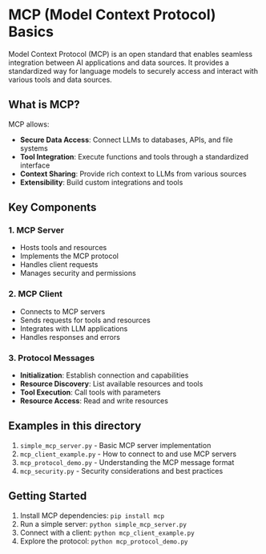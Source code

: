 # MCP (Model Context Protocol) Basics

Model Context Protocol (MCP) is an open standard that enables seamless integration between AI applications and data sources. It provides a standardized way for language models to securely access and interact with various tools and data sources.

## What is MCP?

MCP allows:
- **Secure Data Access**: Connect LLMs to databases, APIs, and file systems
- **Tool Integration**: Execute functions and tools through a standardized interface
- **Context Sharing**: Provide rich context to LLMs from various sources
- **Extensibility**: Build custom integrations and tools

## Key Components

### 1. MCP Server
- Hosts tools and resources
- Implements the MCP protocol
- Handles client requests
- Manages security and permissions

### 2. MCP Client
- Connects to MCP servers
- Sends requests for tools and resources
- Integrates with LLM applications
- Handles responses and errors

### 3. Protocol Messages
- **Initialization**: Establish connection and capabilities
- **Resource Discovery**: List available resources and tools
- **Tool Execution**: Call tools with parameters
- **Resource Access**: Read and write resources

## Examples in this directory

1. `simple_mcp_server.py` - Basic MCP server implementation
2. `mcp_client_example.py` - How to connect to and use MCP servers
3. `mcp_protocol_demo.py` - Understanding the MCP message format
4. `mcp_security.py` - Security considerations and best practices

## Getting Started

1. Install MCP dependencies: `pip install mcp`
2. Run a simple server: `python simple_mcp_server.py`
3. Connect with a client: `python mcp_client_example.py`
4. Explore the protocol: `python mcp_protocol_demo.py`
